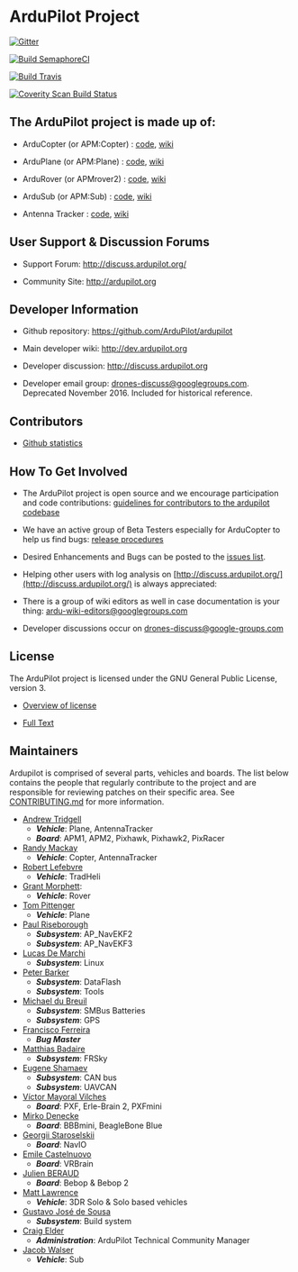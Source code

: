 # ArduPilot Project

[![Gitter](https://badges.gitter.im/Join%20Chat.svg)](https://gitter.im/ArduPilot/ardupilot?utm_source=badge&utm_medium=badge&utm_campaign=pr-badge&utm_content=badge)

[![Build SemaphoreCI](https://semaphoreci.com/api/v1/projects/4d28a40d-b6a6-4bfb-9780-95d92aabb178/667563/badge.svg)](https://semaphoreci.com/diydrones/ardupilot)

[![Build Travis](https://travis-ci.org/ArduPilot/ardupilot.svg?branch=master)](https://travis-ci.org/ArduPilot/ardupilot)

[![Coverity Scan Build Status](https://scan.coverity.com/projects/5331/badge.svg)](https://scan.coverity.com/projects/ardupilot-ardupilot)

## The ArduPilot project is made up of: ##

- ArduCopter (or APM:Copter) : [code](https://github.com/ArduPilot/ardupilot/tree/master/ArduCopter), [wiki](http://ardupilot.org/copter/index.html)

- ArduPlane (or APM:Plane) : [code](https://github.com/ArduPilot/ardupilot/tree/master/ArduPlane), [wiki](http://ardupilot.org/plane/index.html)

- ArduRover (or APMrover2) : [code](https://github.com/ArduPilot/ardupilot/tree/master/APMrover2), [wiki](http://ardupilot.org/rover/index.html)

- ArduSub (or APM:Sub) : [code](https://github.com/ArduPilot/ardupilot/tree/master/ArduSub), [wiki](http://ardusub.com/)

- Antenna Tracker : [code](https://github.com/ArduPilot/ardupilot/tree/master/AntennaTracker), [wiki](http://ardupilot.org/antennatracker/index.html)

## User Support & Discussion Forums ##

- Support Forum: <http://discuss.ardupilot.org/>

- Community Site: <http://ardupilot.org>

## Developer Information ##

- Github repository: <https://github.com/ArduPilot/ardupilot>

- Main developer wiki: <http://dev.ardupilot.org>

- Developer discussion: <http://discuss.ardupilot.org>

- Developer email group: drones-discuss@googlegroups.com. Deprecated November 2016. Included for historical reference.

## Contributors ##

- [Github statistics](https://github.com/ArduPilot/ardupilot/graphs/contributors)

## How To Get Involved ##

- The ArduPilot project is open source and we encourage participation and code contributions: [guidelines for contributors to the ardupilot codebase](http://dev.ardupilot.org/wiki/guidelines-for-contributors-to-the-apm-codebase)

- We have an active group of Beta Testers especially for ArduCopter to help us find bugs: [release procedures](http://dev.ardupilot.org/wiki/release-procedures)

- Desired Enhancements and Bugs can be posted to the [issues list](https://github.com/ArduPilot/ardupilot/issues).

- Helping other users with log analysis on [http://discuss.ardupilot.org/](http://discuss.ardupilot.org/) is always appreciated:

- There is a group of wiki editors as well in case documentation is your thing: <ardu-wiki-editors@googlegroups.com>

- Developer discussions occur on <drones-discuss@google-groups.com>

## License ##

The ArduPilot project is licensed under the GNU General Public
License, version 3.

- [Overview of license](http://dev.ardupilot.com/wiki/license-gplv3)

- [Full Text](https://github.com/ArduPilot/ardupilot/blob/master/COPYING.txt)

## Maintainers ##

Ardupilot is comprised of several parts, vehicles and boards. The list below
contains the people that regularly contribute to the project and are responsible
for reviewing patches on their specific area. See [CONTRIBUTING.md](.github/CONTRIBUTING.md) for more information.

- [Andrew Tridgell](https://github.com/tridge)
  - ***Vehicle***: Plane, AntennaTracker
  - ***Board***: APM1, APM2, Pixhawk, Pixhawk2, PixRacer
- [Randy Mackay](https://github.com/rmackay9)
  - ***Vehicle***: Copter, AntennaTracker
- [Robert Lefebvre](https://github.com/R-Lefebvre)
  - ***Vehicle***: TradHeli
- [Grant Morphett](https://github.com/gmorph):
  - ***Vehicle***: Rover
- [Tom Pittenger](https://github.com/magicrub)
  - ***Vehicle***: Plane
- [Paul Riseborough](https://github.com/priseborough)
  - ***Subsystem***: AP_NavEKF2
  - ***Subsystem***: AP_NavEKF3
- [Lucas De Marchi](https://github.com/lucasdemarchi)
  - ***Subsystem***: Linux
- [Peter Barker](https://github.com/peterbarker)
  - ***Subsystem***: DataFlash
  - ***Subsystem***: Tools
- [Michael du Breuil](https://github.com/WickedShell)
  - ***Subsystem***: SMBus Batteries
  - ***Subsystem***: GPS
- [Francisco Ferreira](https://github.com/oxinarf)
  - ***Bug Master***
- [Matthias Badaire](https://github.com/badzz)
  - ***Subsystem***: FRSky
- [Eugene Shamaev](https://github.com/EShamaev)
  - ***Subsystem***: CAN bus
  - ***Subsystem***: UAVCAN
- [Víctor Mayoral Vilches](https://github.com/vmayoral)
  - ***Board***: PXF, Erle-Brain 2, PXFmini
- [Mirko Denecke](https://github.com/mirkix)
  - ***Board***: BBBmini, BeagleBone Blue
- [Georgii Staroselskii](https://github.com/staroselskii)
  - ***Board***: NavIO
- [Emile Castelnuovo](https://github.com/emilecastelnuovo)
  - ***Board***: VRBrain
- [Julien BERAUD](https://github.com/jberaud)
  - ***Board***: Bebop & Bebop 2
- [Matt Lawrence](https://github.com/Pedals2Paddles)
  - ***Vehicle***: 3DR Solo & Solo based vehicles
- [Gustavo José de Sousa](https://github.com/guludo)
  - ***Subsystem***: Build system
- [Craig Elder](https://github.com/CraigElder)
  - ***Administration***: ArduPilot Technical Community Manager
- [Jacob Walser](https://github.com/jaxxzer)
  - ***Vehicle***: Sub
